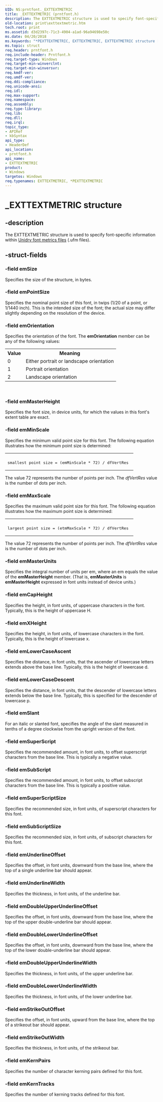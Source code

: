 ```yaml
---
UID: NS:prntfont._EXTTEXTMETRIC
title: _EXTTEXTMETRIC (prntfont.h)
description: The EXTTEXTMETRIC structure is used to specify font-specific information within Unidrv font metrics files (.ufm files).
old-location: print\exttextmetric.htm
tech.root: print
ms.assetid: d3d2397c-71c3-4904-a1ad-96a94698e50c
ms.date: 04/20/2018
ms.keywords: "*PEXTTEXTMETRIC, EXTTEXTMETRIC, EXTTEXTMETRIC structure [Print Devices], PEXTTEXTMETRIC, PEXTTEXTMETRIC structure pointer [Print Devices], _EXTTEXTMETRIC, print.exttextmetric, print_unidrv-pscript_fonts_8b9f67ef-9ab0-40e4-9474-c506de9c8824.xml, prntfont/EXTTEXTMETRIC, prntfont/PEXTTEXTMETRIC"
ms.topic: struct
req.header: prntfont.h
req.include-header: Prntfont.h
req.target-type: Windows
req.target-min-winverclnt: 
req.target-min-winversvr: 
req.kmdf-ver: 
req.umdf-ver: 
req.ddi-compliance: 
req.unicode-ansi: 
req.idl: 
req.max-support: 
req.namespace: 
req.assembly: 
req.type-library: 
req.lib: 
req.dll: 
req.irql: 
topic_type:
- APIRef
- kbSyntax
api_type:
- HeaderDef
api_location:
- prntfont.h
api_name:
- EXTTEXTMETRIC
product:
- Windows
targetos: Windows
req.typenames: EXTTEXTMETRIC, *PEXTTEXTMETRIC
---
```


# _EXTTEXTMETRIC structure


## -description


The EXTTEXTMETRIC structure is used to specify font-specific information within <a href="https://docs.microsoft.com/windows-hardware/drivers/print/customized-font-management">Unidrv font metrics files</a> (.ufm files).


## -struct-fields




### -field emSize

Specifies the size of the structure, in bytes.


### -field emPointSize

Specifies the nominal point size of this font, in twips (1/20 of a point, or 1/1440 inch). This is the intended size of the font; the actual size may differ slightly depending on the resolution of the device.


### -field emOrientation

Specifies the orientation of the font. The <b>emOrientation</b> member can be any of the following values: 

<table>
<tr>
<th>Value</th>
<th>Meaning</th>
</tr>
<tr>
<td>
0

</td>
<td>
Either portrait or landscape orientation 

</td>
</tr>
<tr>
<td>
1

</td>
<td>
Portrait orientation

</td>
</tr>
<tr>
<td>
2

</td>
<td>
Landscape orientation

</td>
</tr>
</table>
 


### -field emMasterHeight

Specifies the font size, in device units, for which the values in this font's extent table are exact.


### -field emMinScale

Specifies the minimum valid point size for this font. The following equation illustrates how the minimum point size is determined:

<div class="code"><span codelanguage=""><table>
<tr>
<th></th>
</tr>
<tr>
<td>
<pre>smallest point size = (emMinScale * 72) / dfVertRes </pre>
</td>
</tr>
</table></span></div>
The value 72 represents the number of points per inch. The <i>dfVertRes</i> value is the number of dots per inch.


### -field emMaxScale

Specifies the maximum valid point size for this font. The following equation illustrates how the maximum point size is determined:

<div class="code"><span codelanguage=""><table>
<tr>
<th></th>
</tr>
<tr>
<td>
<pre>largest point size = (etmMaxScale * 72) / dfVertRes </pre>
</td>
</tr>
</table></span></div>
The value 72 represents the number of points per inch. The <i>dfVertRes</i> value is the number of dots per inch.


### -field emMasterUnits

Specifies the integral number of units per em, where an em equals the value of the <b>emMasterHeight</b> member. (That is, <b>emMasterUnits</b> is <b>emMasterHeight</b> expressed in font units instead of device units.)


### -field emCapHeight

Specifies the height, in font units, of uppercase characters in the font. Typically, this is the height of uppercase H.


### -field emXHeight

Specifies the height, in font units, of lowercase characters in the font. Typically, this is the height of lowercase x.


### -field emLowerCaseAscent

Specifies the distance, in font units, that the ascender of lowercase letters extends above the base line. Typically, this is the height of lowercase d.


### -field emLowerCaseDescent

Specifies the distance, in font units, that the descender of lowercase letters extends below the base line. Typically, this is specified for the descender of lowercase p.


### -field emSlant

For an italic or slanted font, specifies the angle of the slant measured in tenths of a degree clockwise from the upright version of the font.


### -field emSuperScript

Specifies the recommended amount, in font units, to offset superscript characters from the base line. This is typically a negative value.


### -field emSubScript

Specifies the recommended amount, in font units, to offset subscript characters from the base line. This is typically a positive value.


### -field emSuperScriptSize

Specifies the recommended size, in font units, of superscript characters for this font.


### -field emSubScriptSize

Specifies the recommended size, in font units, of subscript characters for this font.


### -field emUnderlineOffset

Specifies the offset, in font units, downward from the base line, where the top of a single underline bar should appear.


### -field emUnderlineWidth

Specifies the thickness, in font units, of the underline bar.


### -field emDoubleUpperUnderlineOffset

Specifies the offset, in font units, downward from the base line, where the top of the upper double-underline bar should appear.


### -field emDoubleLowerUnderlineOffset

Specifies the offset, in font units, downward from the base line, where the top of the lower double-underline bar should appear.


### -field emDoubleUpperUnderlineWidth

Specifies the thickness, in font units, of the upper underline bar.


### -field emDoubleLowerUnderlineWidth

Specifies the thickness, in font units, of the lower underline bar.


### -field emStrikeOutOffset

Specifies the offset, in font units, upward from the base line, where the top of a strikeout bar should appear.


### -field emStrikeOutWidth

Specifies the thickness, in font units, of the strikeout bar.


### -field emKernPairs

Specifies the number of character kerning pairs defined for this font.


### -field emKernTracks

Specifies the number of kerning tracks defined for this font.


